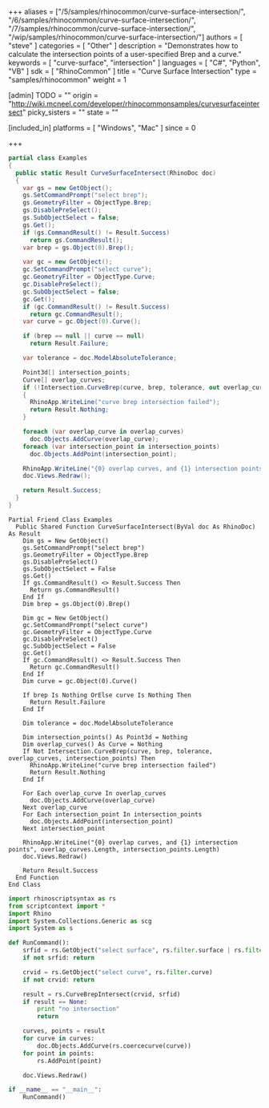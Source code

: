 +++
aliases = ["/5/samples/rhinocommon/curve-surface-intersection/", "/6/samples/rhinocommon/curve-surface-intersection/", "/7/samples/rhinocommon/curve-surface-intersection/", "/wip/samples/rhinocommon/curve-surface-intersection/"]
authors = [ "steve" ]
categories = [ "Other" ]
description = "Demonstrates how to calculate the intersection points of a user-specified Brep and a curve."
keywords = [ "curve-surface", "intersection" ]
languages = [ "C#", "Python", "VB" ]
sdk = [ "RhinoCommon" ]
title = "Curve Surface Intersection"
type = "samples/rhinocommon"
weight = 1

[admin]
TODO = ""
origin = "http://wiki.mcneel.com/developer/rhinocommonsamples/curvesurfaceintersect"
picky_sisters = ""
state = ""

[included_in]
platforms = [ "Windows", "Mac" ]
since = 0

+++

<div class="codetab-content" id="cs">

```cs
partial class Examples
{
  public static Result CurveSurfaceIntersect(RhinoDoc doc)
  {
    var gs = new GetObject();
    gs.SetCommandPrompt("select brep");
    gs.GeometryFilter = ObjectType.Brep;
    gs.DisablePreSelect();
    gs.SubObjectSelect = false;
    gs.Get();
    if (gs.CommandResult() != Result.Success)
      return gs.CommandResult();
    var brep = gs.Object(0).Brep();

    var gc = new GetObject();
    gc.SetCommandPrompt("select curve");
    gc.GeometryFilter = ObjectType.Curve;
    gc.DisablePreSelect();
    gc.SubObjectSelect = false;
    gc.Get();
    if (gc.CommandResult() != Result.Success)
      return gc.CommandResult();
    var curve = gc.Object(0).Curve();

    if (brep == null || curve == null)
      return Result.Failure;

    var tolerance = doc.ModelAbsoluteTolerance;

    Point3d[] intersection_points;
    Curve[] overlap_curves;
    if (!Intersection.CurveBrep(curve, brep, tolerance, out overlap_curves, out intersection_points))
    {
      RhinoApp.WriteLine("curve brep intersection failed");
      return Result.Nothing;
    }

    foreach (var overlap_curve in overlap_curves)
      doc.Objects.AddCurve(overlap_curve);
    foreach (var intersection_point in intersection_points)
      doc.Objects.AddPoint(intersection_point);

    RhinoApp.WriteLine("{0} overlap curves, and {1} intersection points", overlap_curves.Length, intersection_points.Length);
    doc.Views.Redraw();

    return Result.Success;
  }
}
```

</div>


<div class="codetab-content" id="vb">

```vbnet
Partial Friend Class Examples
  Public Shared Function CurveSurfaceIntersect(ByVal doc As RhinoDoc) As Result
	Dim gs = New GetObject()
	gs.SetCommandPrompt("select brep")
	gs.GeometryFilter = ObjectType.Brep
	gs.DisablePreSelect()
	gs.SubObjectSelect = False
	gs.Get()
	If gs.CommandResult() <> Result.Success Then
	  Return gs.CommandResult()
	End If
	Dim brep = gs.Object(0).Brep()

	Dim gc = New GetObject()
	gc.SetCommandPrompt("select curve")
	gc.GeometryFilter = ObjectType.Curve
	gc.DisablePreSelect()
	gc.SubObjectSelect = False
	gc.Get()
	If gc.CommandResult() <> Result.Success Then
	  Return gc.CommandResult()
	End If
	Dim curve = gc.Object(0).Curve()

	If brep Is Nothing OrElse curve Is Nothing Then
	  Return Result.Failure
	End If

	Dim tolerance = doc.ModelAbsoluteTolerance

	Dim intersection_points() As Point3d = Nothing
	Dim overlap_curves() As Curve = Nothing
	If Not Intersection.CurveBrep(curve, brep, tolerance, overlap_curves, intersection_points) Then
	  RhinoApp.WriteLine("curve brep intersection failed")
	  Return Result.Nothing
	End If

	For Each overlap_curve In overlap_curves
	  doc.Objects.AddCurve(overlap_curve)
	Next overlap_curve
	For Each intersection_point In intersection_points
	  doc.Objects.AddPoint(intersection_point)
	Next intersection_point

	RhinoApp.WriteLine("{0} overlap curves, and {1} intersection points", overlap_curves.Length, intersection_points.Length)
	doc.Views.Redraw()

	Return Result.Success
  End Function
End Class
```

</div>


<div class="codetab-content" id="py">

```python
import rhinoscriptsyntax as rs
from scriptcontext import *
import Rhino
import System.Collections.Generic as scg
import System as s

def RunCommand():
    srfid = rs.GetObject("select surface", rs.filter.surface | rs.filter.polysurface)
    if not srfid: return

    crvid = rs.GetObject("select curve", rs.filter.curve)
    if not crvid: return

    result = rs.CurveBrepIntersect(crvid, srfid)
    if result == None:
        print "no intersection"
        return

    curves, points = result
    for curve in curves:
        doc.Objects.AddCurve(rs.coercecurve(curve))
    for point in points:
        rs.AddPoint(point)

    doc.Views.Redraw()

if __name__ == "__main__":
    RunCommand()
```

</div>
